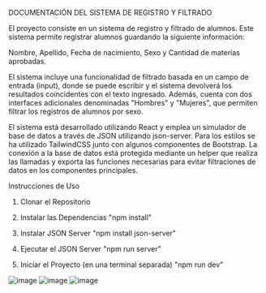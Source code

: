 DOCUMENTACIÓN DEL SISTEMA DE REGISTRO Y FILTRADO

El proyecto consiste en un sistema de registro y filtrado de alumnos. Este sistema permite registrar alumnos guardando la siguiente información:

Nombre, Apellido, Fecha de nacimiento, Sexo y Cantidad de materias aprobadas.

El sistema incluye una funcionalidad de filtrado basada en un campo de entrada (input), donde se puede escribir y el sistema devolverá los resultados coincidentes con el texto ingresado. Además, cuenta con dos interfaces adicionales denominadas "Hombres" y "Mujeres", que permiten filtrar los registros de alumnos por sexo.

El sistema está desarrollado utilizando React y emplea un simulador de base de datos a través de JSON utilizando json-server. Para los estilos se ha utilizado TailwindCSS junto con algunos componentes de Bootstrap. La conexión a la base de datos está protegida mediante un helper que realiza las llamadas y exporta las funciones necesarias para evitar filtraciones de datos en los componentes principales.

Instrucciones de Uso
1. Clonar el Repositorio

2. Instalar las Dependencias "npm install"

3.  Instalar JSON Server "npm install json-server"

4.  Ejecutar el JSON Server "npm run server"

5.  Iniciar el Proyecto (en una terminal separada) "npm run dev"

![image](https://github.com/Fozkoo/search-type-react/assets/150302407/077d980c-0fae-484e-a812-a049c09bc6d8)
![image](https://github.com/Fozkoo/search-type-react/assets/150302407/2eea5f51-2b35-4c1b-8333-0cb1b0d8bbcc)
![image](https://github.com/Fozkoo/search-type-react/assets/150302407/34c6721a-6803-42f4-a0dc-03cdb2b59be5)


